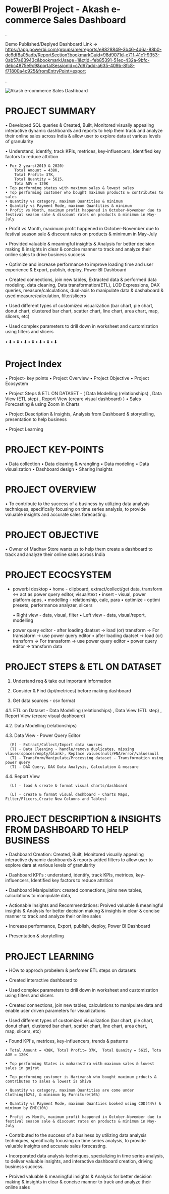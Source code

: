 # PowerBI Project - Akash e-commerce Sales Dashboard

.

Demo Published/Deplyed Dashboard Link -> https://app.powerbi.com/groups/me/reports/e8828849-3b46-4d6a-88b0-dc6df8a05adb/ReportSection?bookmarkGuid=98d9071d-e71f-41c1-9353-0ab57a63943c&bookmarkUsage=1&ctid=feb85391-51ec-432a-9bfc-debc4875e9c9&portalSessionId=c7d97add-a635-409b-8fc8-f71800a4c925&fromEntryPoint=export

.

![Akash e-commerce Sales Dashboard](https://github.com/akashkam559/PowerBI-Project---Akash-e-commerce-Sales-Dashboard/assets/41515202/c128338a-4e35-41fd-828a-7ffe36d77862)



# PROJECT SUMMARY

• Developed SQL queries & Created, Built, Monitored visually appealing interactive dynamic dashboards and reports to help them track and analyze their online sales across India & allow user to explore data at various levels of granularity 

• Understand, identify, track KPIs, metrices, key-influencers, Identified key factors to reduce attrition

	• For 2 years(2019 & 2020)
		Total Amount = 438K,
	 	Total Profit= 37K,  
		Total Quantity = 5615, 
		Tota AOV = 120K
	• Top performing states with maximum sales & lowest sales
	• Top performing customer who bought maximum products & contributes to sales
	• Quantity vs category, maximum Quantities & minimum 
	• Quantity vs Payment Mode, maximum Quantities & minimum 
	• Profit vs Month, maximum profit happened in October-November due to festival season sale & discount rates on products & minimum in May-July

• Profit vs Month, maximum profit happened in October-November due to festival season sale & discount rates on products & minimum in May-July

• Provided valuable & meaningful insights & Analysis for better decision making & insights in clear & concise manner to track and analyze their online sales to drive business success

• Optimize and increase performance to improve loading time and user experience & Export, publish, deploy, Power BI Dashboard

• Created connections, join new tables, Extracted data & performed data modeling, data cleaning, Data transformation(ETL), LOD Expressions, DAX queries, measure/calculations, dual-axis to manipulate data & dashaboard & used measure/calculation, filter/slicers

• Used different types of customized visualization (bar chart, pie chart, donut chart, clustered bar chart, scatter chart, line chart, area chart, map, slicers, etc)

• Used complex parameters to drill down in worksheet and customization using filters and slicers


• ⬇️
• ⬇️
• ⬇️
• ⬇️
• ⬇️
• ⬇️
• ⬇️



# Project Index
• Project- key points
• Project Overview
• Project Objective
• Project Ecosystem

• Project Steps & ETL ON DATASET - ( Data Modelling (relationships) , Data View (ETL step) , Report View (creare visual dashboard) )
• Sales Forecasting & using Zoom in Charts

• Project Description & Insights, Analysis from Dashboard & storytelling, presentation to help business 

• Project Learning 


# PROJECT KEY-POINTS
• Data collection
• Data cleaning & wrangling
• Data modeling
• Data visualization
• Dashboard design
• Sharing Insights




# PROJECT OVERVIEW
• To contribute to the success of a business by utilizing data analysis techniques, specifically focusing on time series analysis, to provide valuable insights and accurate sales forecasting.




# PROJECT OBJECTIVE
• Owner of Madhav Store wants us to help them create a dashboard to track and analyze their online sales across India




# PROJECT ECOCSYSTEM
- powerbi desktop
  • home - clipboard, extract/collect/get data,   transform <-> act as power query editor,   visual/text
  • insert - visual, power platform apps, 
  • modelling - relationship, calc, para
  • optimize - optimi presets, performance analyzer, slicers

  • Right view - data, visual, filter
  • Left view - data, visual/report, modelling

- power query editor - after loading daatset -> load (or) transform -> For transaform -> use power query editor 
  • after loading daatset -> load (or) transform -> For transaform -> use power query editor 
  • power query editor -> transform data




# PROJECT STEPS & ETL ON DATASET
1. Undertand req & take out important information

2. Consider & Find (kpi/metrices) before making dashboard 

3. Get data sources - csv format

4.1. ETL on Dataset - Data Modelling (relationships) , Data View (ETL step) , Report View (creare visual dashboard)

4.2. Data Modelling (relationships)

4.3. Data View - Power Query Editor 

      (E) - Extract/Collect/Import data sources
      (T) - Data Cleaning - handle/remove duplicates, missing vlaues(spaces/empty/blank), Replace values(null/#NA/error/valuesnull
      (T) - Transform/Manipulate/Processing dataset - Transformation using power query 
      (T) - DAX Query, DAX Data Analysis, Calculation & measure
  
4.4. Report View 

      (L) - load & create & format visual charts/dashboard 
      
      (L) - create & format visual dashboard - Charts Maps, Filter/Flicers,Create New Columns and Tables)




# PROJECT DESCRIPTION & INSIGHTS FROM DASHBOARD TO HELP BUSINESS

• Dashboard Creation: Created, Built, Monitored visually appealing interactive dynamic dashboards & reports added filters to allow user to explore dara at various levels of granularity

• Dashboard KPI's : understand, identify, track KPIs, metrices, key-influencers, Identified key factors to reduce attrition

• Dashboard Manipulation: created connections, joins new tables, calculations to manipulate data, 

• Actionable Insights and Recommendations: Proived valuable & meaningful insights & Analysis for better decision making & insights in clear & concise manner to track and analyze their online sales 

• Increase performance, Export, publish, deploy, Power BI Dashboard

• Presentation & storytelling 




# PROJECT LEARNING

• HOw to approch probelem & perfomer ETL steps on datasets 

• Created interactive dashboard to 

• Used complex parameters to drill down in worksheet and customization using filters and slicers 

• Created connections, join new tables, calculations to manipulate data and enable user driven parameters for visualizations

• Used different types of customized visualization (bar chart, pie chart, donut chart, clustered bar chart, scatter chart, line chart, area chart, map, slicers, etc)



• Found KPI's, metrices, key-influencers, trends & patterns

	• Total Amount = 438K, Total Profit= 37K,  Total Quanity = 5615, Tota AOV = 120K
 
	• Top performing States is maharasthra with maximum sales & lowest sales in gujrat
 
	• Top performing customer is Harivansh who bought maximum prducts & contributes to sales & lowest is Shiva
 
	• Quantity vs category, maximum Quantities are come under Clothing(62%), & minimum by Furniture(16%)
 
	• Quantity vs Payment Mode, maximum Quantiies booked using COD(44%) & minimum by EMI(10%)
 
	• Profit vs Month, maximum profit happened in October-November due to festival season sale & discount rates on products & minimum in May-July
 
 

• Contributed to the success of a business by utilizing data analysis techniques, specifically focusing on time series analysis, to provide valuable insights and accurate sales forecasting.

• Incorporated data analysis techniques, specializing in time series analysis, to deliver valuable insights, and interactive dashboard creation, driving business success.

• Proived valuable & meaningful insights & Analysis for better decision making & insights in clear & concise manner to track and analyze their online sales 





























